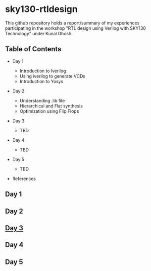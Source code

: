 # sky130-rtldesign
This github repository holds a report/summary of my experiences participating in the workshop "RTL design using Verilog with SKY130 Technology" under Kunal Ghosh.

## Table of Contents
* Day 1
  - Introduction to Iverilog
  - Using iverilog to generate VCDs
  - Introduction to Yosys

* Day 2
  - Understanding .lib file
  - Hierarchical and Flat synthesis
  - Optimization using Flip Flops

* Day 3
  - TBD

* Day 4
  - TBD

* Day 5
  - TBD

* References

## Day 1

## Day 2

## <ins> Day 3 </ins>

## Day 4

## Day 5

